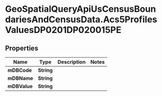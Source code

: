 # GeoSpatialQueryApiUsCensusBoundariesAndCensusData.Acs5ProfilesValuesDP0201DP020015PE

## Properties

Name | Type | Description | Notes
------------ | ------------- | ------------- | -------------
**mDBCode** | **String** |  | 
**mDBName** | **String** |  | 
**mDBValue** | **String** |  | 


